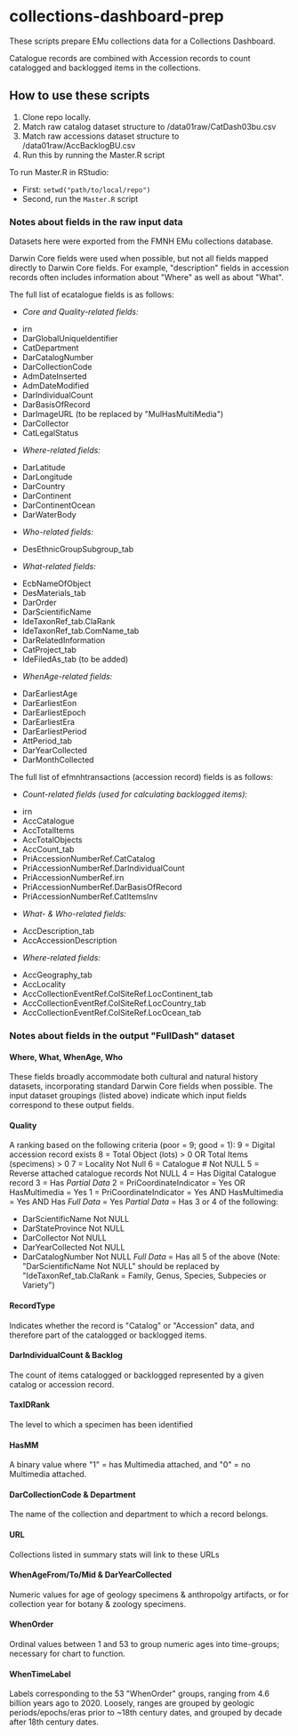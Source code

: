 # collections-dashboard-prep
These scripts prepare EMu collections data for a Collections Dashboard.

Catalogue records are combined with Accession records to count catalogged and backlogged items in the collections.

## How to use these scripts
1. Clone repo locally.
2. Match raw catalog dataset structure to /data01raw/CatDash03bu.csv
3. Match raw accessions dataset structure to /data01raw/AccBacklogBU.csv
4. Run this by running the Master.R script

To run Master.R in RStudio:
- First: `setwd("path/to/local/repo")`
- Second, run the `Master.R` script


### Notes about fields in the raw input data
Datasets here were exported from the FMNH EMu collections database. 

Darwin Core fields were used when possible, but not all fields mapped directly to Darwin Core fields.  For example, "description" fields in accession records often includes information about "Where" as well as about "What".

The full list of ecatalogue fields is as follows:
+ _Core and Quality-related fields:_
 - irn
 - DarGlobalUniqueIdentifier
 - CatDepartment
 - DarCatalogNumber
 - DarCollectionCode
 - AdmDateInserted
 - AdmDateModified
 - DarIndividualCount
 - DarBasisOfRecord
 - DarImageURL (to be replaced by "MulHasMultiMedia")
 - DarCollector
 - CatLegalStatus
+ _Where-related fields:_
 - DarLatitude
 - DarLongitude
 - DarCountry
 - DarContinent
 - DarContinentOcean
 - DarWaterBody
+ _Who-related fields:_
 - DesEthnicGroupSubgroup_tab
+ _What-related fields:_
 - EcbNameOfObject
 - DesMaterials_tab
 - DarOrder
 - DarScientificName
 - IdeTaxonRef_tab.ClaRank
 - IdeTaxonRef_tab.ComName_tab
 - DarRelatedInformation
 - CatProject_tab
 - IdeFiledAs_tab (to be added)
+ _WhenAge-related fields:_
 - DarEarliestAge
 - DarEarliestEon
 - DarEarliestEpoch
 - DarEarliestEra
 - DarEarliestPeriod
 - AttPeriod_tab
 - DarYearCollected
 - DarMonthCollected

The full list of efmnhtransactions (accession record) fields is as follows:
+ _Count-related fields (used for calculating backlogged items):_
 - irn
 - AccCatalogue
 - AccTotalItems
 - AccTotalObjects
 - AccCount_tab
 - PriAccessionNumberRef.CatCatalog
 - PriAccessionNumberRef.DarIndividualCount
 - PriAccessionNumberRef.irn
 - PriAccessionNumberRef.DarBasisOfRecord
 - PriAccessionNumberRef.CatItemsInv
+ _What- & Who-related fields:_
 - AccDescription_tab
 - AccAccessionDescription
+ _Where-related fields:_
 - AccGeography_tab
 - AccLocality
 - AccCollectionEventRef.ColSiteRef.LocContinent_tab
 - AccCollectionEventRef.ColSiteRef.LocCountry_tab
 - AccCollectionEventRef.ColSiteRef.LocOcean_tab

### Notes about fields in the output "FullDash" dataset
#### Where, What, WhenAge, Who
These fields broadly accommodate both cultural and natural history datasets, incorporating standard Darwin Core fields when possible.  The input dataset groupings (listed above) indicate which input fields correspond to these output fields.
#### Quality
A ranking based on the following criteria (poor = 9; good = 1):
 9 = Digital accession record exists
 8 = Total Object (lots) > 0 OR Total Items (specimens) > 0
 7 = Locality Not Null
 6 = Catalogue # Not NULL
 5 = Reverse attached catalogue records Not NULL
 4 = Has Digital Catalogue record
 3 = Has _Partial Data_
 2 = PriCoordinateIndicator = Yes OR HasMultimedia = Yes
 1 = PriCoordinateIndicator = Yes AND HasMultimedia = Yes AND Has _Full Data_ = Yes
 _Partial Data_ = Has 3 or 4 of the following:
 - DarScientificName Not NULL
 - DarStateProvince Not NULL
 - DarCollector Not NULL
 - DarYearCollected Not NULL
 - DarCatalogNumber Not NULL
 _Full Data_ = Has all 5 of the above
 (Note: "DarScientificName Not NULL" should be replaced by "IdeTaxonRef_tab.ClaRank = Family, Genus, Species, Subpecies or Variety")
#### RecordType
Indicates whether the record is "Catalog" or "Accession" data, and therefore part of the catalogged or backlogged items.
#### DarIndividualCount & Backlog
The count of items catalogged or backlogged represented by a given catalog or accession record.
#### TaxIDRank
The level to which a specimen has been identified
#### HasMM
A binary value where "1" = has Multimedia attached, and "0" = no Multimedia attached.
#### DarCollectionCode & Department
The name of the collection and department to which a record belongs.
#### URL
Collections listed in summary stats will link to these URLs
#### WhenAgeFrom/To/Mid & DarYearCollected
Numeric values for age of geology specimens & anthropolgy artifacts, or for collection year for botany & zoology specimens.
#### WhenOrder
Ordinal values between 1 and 53 to group numeric ages into time-groups; necessary for chart to function.
#### WhenTimeLabel
Labels corresponding to the 53 "WhenOrder" groups, ranging from 4.6 billion years ago to 2020. Loosely, ranges are grouped by geologic periods/epochs/eras prior to ~18th century dates, and grouped by decade after 18th century dates.
